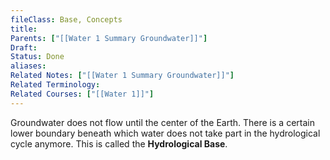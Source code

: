 ```yaml
---
fileClass: Base, Concepts
title: 
Parents: ["[[Water 1 Summary Groundwater]]"]
Draft: 
Status: Done
aliases: 
Related Notes: ["[[Water 1 Summary Groundwater]]"]
Related Terminology: 
Related Courses: ["[[Water 1]]"]
---
```

Groundwater does not flow until the center of the Earth. There is a certain lower boundary beneath which water does not take part in the hydrological cycle anymore. This is called the **Hydrological Base**.